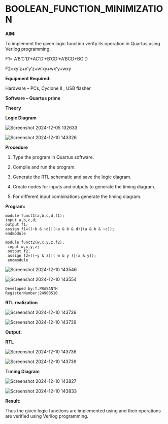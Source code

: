 # BOOLEAN_FUNCTION_MINIMIZATION

**AIM:**

To implement the given logic function verify its operation in Quartus using Verilog programming.

F1= A’B’C’D’+AC’D’+B’CD’+A’BCD+BC’D 

F2=xy’z+x’y’z+w’xy+wx’y+wxy

**Equipment Required:**

Hardware – PCs, Cyclone II , USB flasher

**Software – Quartus prime**

**Theory**

**Logic Diagram**

![Screenshot 2024-12-05 132633](https://github.com/user-attachments/assets/d1be5cca-6e87-4144-9a1a-342a042ee182)

![Screenshot 2024-12-10 143326](https://github.com/user-attachments/assets/f29977cb-6ea0-48b0-ab53-12bc3551a29a)


**Procedure**

1.	Type the program in Quartus software.

2.	Compile and run the program.

3.	Generate the RTL schematic and save the logic diagram.

4.	Create nodes for inputs and outputs to generate the timing diagram.

5.	For different input combinations generate the timing diagram.


**Program:**
```
module funct1(a,b,c,d,f1);
input a,b,c,d;
output f1;
assign f1=((~b & ~d)|(~a & b & d)|(a & b & ~c));
endmodule

module funct2(w,x,y,z,f2);
 input w,x,y,z;
 output f2;
 assign f2=((~y & z)|( w & y )|(x & y));
 endmodule
```
![Screenshot 2024-12-10 143546](https://github.com/user-attachments/assets/77370a30-9f80-4508-8218-bf2e034b3ef7)


![Screenshot 2024-12-10 143554](https://github.com/user-attachments/assets/9014b1a8-cb45-4a34-94d6-6bb139a23e05)


```
Developed by:T.PRASANTH
RegisterNumber:24900510
```

**RTL realization**

![Screenshot 2024-12-10 143736](https://github.com/user-attachments/assets/7b660fe9-b1c3-42a4-9179-bd2456925065)


![Screenshot 2024-12-10 143739](https://github.com/user-attachments/assets/44729912-7de1-4b73-9369-348271800c49)


**Output:**

**RTL**

![Screenshot 2024-12-10 143736](https://github.com/user-attachments/assets/7b660fe9-b1c3-42a4-9179-bd2456925065)

![Screenshot 2024-12-10 143739](https://github.com/user-attachments/assets/44729912-7de1-4b73-9369-348271800c49)

**Timing Diagram**

![Screenshot 2024-12-10 143827](https://github.com/user-attachments/assets/d146538d-60d6-4d9d-acf5-64ae5e330faa)

![Screenshot 2024-12-10 143833](https://github.com/user-attachments/assets/8af8e7c3-efd0-4cb8-861e-42733abd2fe9)

**Result:**

Thus the given logic functions are implemented using and their operations are verified using Verilog programming.

